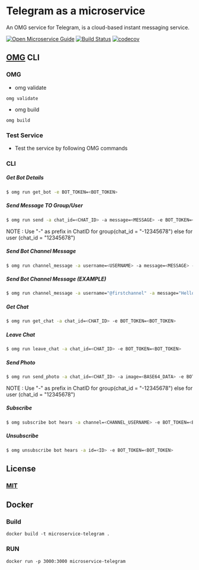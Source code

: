 # Telegram as a microservice
An OMG service for Telegram, is a cloud-based instant messaging service.

[![Open Microservice Guide](https://img.shields.io/badge/OMG-enabled-brightgreen.svg?style=for-the-badge)](https://microservice.guide)
[![Build Status](https://travis-ci.com/heaptracetechnology/microservice-telegram.svg?branch=master)](https://travis-ci.com/heaptracetechnology/microservice-telegram)
[![codecov](https://codecov.io/gh/heaptracetechnology/microservice-telegram/branch/master/graph/badge.svg)](https://codecov.io/gh/heaptracetechnology/microservice-telegram)


## [OMG](hhttps://microservice.guide) CLI

### OMG

* omg validate
```
omg validate
```
* omg build
```
omg build
```
### Test Service

* Test the service by following OMG commands

### CLI

##### Get Bot Details
```sh
$ omg run get_bot -e BOT_TOKEN=<BOT_TOKEN>
```
##### Send Message TO Group/User
```sh
$ omg run send -a chat_id=<CHAT_ID> -a message=<MESSAGE> -e BOT_TOKEN=<BOT_TOKEN>
```
NOTE : Use "-" as prefix in ChatID for group(chat_id = "-12345678") else for user (chat_id = "12345678")

##### Send Bot Channel Message
```sh
$ omg run channel_message -a username=<USERNAME> -a message=<MESSAGE> -e BOT_TOKEN=<BOT_TOKEN>
```
##### Send Bot Channel Message (EXAMPLE)
```sh
$ omg run channel_message -a username="@firstchannel" -a message="Hello World" -e BOT_TOKEN=<BOT_TOKEN>
```
##### Get Chat
```sh
$ omg run get_chat -a chat_id=<CHAT_ID> -e BOT_TOKEN=<BOT_TOKEN>
```
##### Leave Chat
```sh
$ omg run leave_chat -a chat_id=<CHAT_ID> -e BOT_TOKEN=<BOT_TOKEN>
```
##### Send Photo
```sh
$ omg run send_photo -a chat_id=<CHAT_ID> -a image=<BASE64_DATA> -e BOT_TOKEN=<BOT_TOKEN>
```
NOTE : Use "-" as prefix in ChatID for group(chat_id = "-12345678") else for user (chat_id = "12345678")
##### Subscribe
```sh
$ omg subscribe bot hears -a channel=<CHANNEL_USERNAME> -e BOT_TOKEN=<BOT_TOKEN>
```
##### Unsubscribe
```sh
$ omg unsubscribe bot hears -a id=<ID> -e BOT_TOKEN=<BOT_TOKEN>
```
## License
### [MIT](https://choosealicense.com/licenses/mit/)

## Docker
### Build
```
docker build -t microservice-telegram .
```
### RUN
```
docker run -p 3000:3000 microservice-telegram
```

